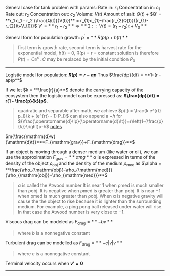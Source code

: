 General case for tank problem with params:
Rate in: $r_1$
Concentration in: $c_1$
Rate out: $r_2$
Concentration out: $c_2$
Volume: $V(t)$
Amount of salt: $Q(t)$
+
$Q' = **r_1 c_1 - r_2 (\frac{Q(t)}{V(t)})** = r_{1}c_{1}-\frac{r_{2}Q(t)}{(r_{1}-r_{2})t+V_{0}}$
$V' = **r_1 - r_2** \Rightarrow **2::V(t) = (r_1 - r_2) t + V_0**$

General form for population growth: $p^{\prime}=**R(p)p+h(t)**$
> first term is growth rate, second term is harvest rate
> for the exponential model, h(t) = 0, R(p) = r = constant
> solution is therefore $P(t) = Ce^{rt}$. $C$ may be replaced by the initial condition $P_0$

***

Logistic model for population: 
**$R(p) = r - ap$**
Thus $\frac{dp}{dt} = **1::(r - ap)p**$

If we let $k = **\frac{r}{a}**$ denote the carrying capacity of the ecosystem then the logistic model can be expressed as:
**$\frac{dp}{dt} = r(1 - \frac{p}{k})p$**.
> quadratic and separable
> after math, we achieve $p(t) = \frac{k e^{rt} p_I}{k + (e^{rt} - 1) P_I}$
> can also append a $-h$ for ${\frac{\operatorname{d}\!p}{\operatorname{d}\!t}}=r\left(1-{\frac{p}{k}}\right)p-h$
> [notes](https://courses.math.umd.edu/math246/NODE/2223F/First-Lingual.pdf)

$m{\frac{\mathrm{d}w}{\mathrm{d}t}}=**F_{\mathrm{grav}}+F_{\mathrm{drag}}**$

If an object is moving through a denser medium (like water or oil), we can use the approximation $F_{\mathrm{grav}} = **\alpha m g**$
$\alpha$ is expressed in terms of the density of the object $\rho_{\mathrm{obj}}$ and the density of the medium $\rho_{\mathrm{med}}$ as $\alpha = **\frac{\rho_{\mathrm{obj}}-\rho_{\mathrm{med}}}{\rho_{\mathrm{obj}}+\rho_{\mathrm{med}}}**$
> $\alpha$ is called the Atwood number
> It is near 1 when ρmed is much smaller than ρobj.
> It is negative when ρmed is greater than ρobj.
> It is near −1 when ρmed is much greater than ρobj.
> When α is negative gravity will cause the the object to rise because it is lighter than the surrounding medium. For example, a ping pong ball released under water will rise. In that case the Atwood number is very close to −1.

Viscous drag can be modeled as $F_{\mathrm{drag}} = **-b v**$
> where $b$ is a nonnegative constant

Turbulent drag can be modelled as $F_{\mathrm{drag}} = **-c |v| v**$
> where $c$ is a nonnegative constant

Terminal velocity occurs when **$v'=0$**

***
